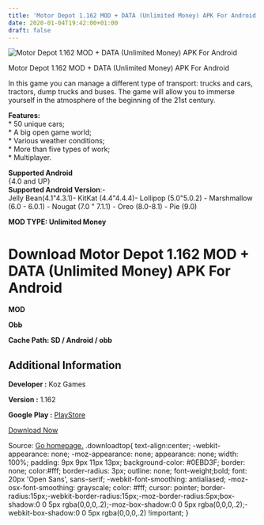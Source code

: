 ```yaml
---
title: 'Motor Depot 1.162 MOD + DATA (Unlimited Money) APK For Android'
date: 2020-01-04T19:42:00+01:00
draft: false
---
```


![Motor Depot 1.162 MOD + DATA (Unlimited Money) APK For Android](https://i2.wp.com/apkhome.net/wp-content/uploads/2020/01/Motor-Depot-1.162-MOD-DATA-Unlimited-Money.png "Motor Depot 1.162 MOD + DATA (Unlimited Money) APK For Android")

  

Motor Depot 1.162 MOD + DATA (Unlimited Money) APK For Android

In this game you can manage a different type of transport: trucks and cars, tractors, dump trucks and buses. The game will allow you to immerse yourself in the atmosphere of the beginning of the 21st century.

**Features:**  
\* 50 unique cars;  
\* A big open game world;  
\* Various weather conditions;  
\* More than five types of work;  
\* Multiplayer.

**Supported Android**  
{4.0 and UP}  
**Supported Android Version**:-  
Jelly Bean(4.1"4.3.1)- KitKat (4.4"4.4.4)- Lollipop (5.0"5.0.2) - Marshmallow (6.0 - 6.0.1) - Nougat (7.0 " 7.1.1) - Oreo (8.0-8.1) - Pie (9.0)

**MOD TYPE: Unlimited Money**

Download Motor Depot 1.162 MOD + DATA (Unlimited Money) APK For Android
=======================================================================

**MOD**

**Obb**

**Cache Path: SD / Android / obb**

Additional Information
----------------------

**Developer :** Koz Games

**Version :** 1.162

**Google Play :** [PlayStore](https://play.google.com/store/apps/details?id=com.kozgames.motordepot)

  

[Download Now](https://store4app.co/post/motor-depot-1-162-mod-data-unlimited-money-apk-for-android_1578163275)

  
Source: [Go homepage.](https://store4app.co/post/motor-depot-1-162-mod-data-unlimited-money-apk-for-android_1578163275) .downloadtop{ text-align:center; -webkit-appearance: none; -moz-appearance: none; appearance: none; width: 100%; padding: 9px 9px 11px 13px; background-color: #0EBD3F; border: none; color:#fff; border-radius: 3px; outline: none; font-weight;bold; font: 20px 'Open Sans', sans-serif; -webkit-font-smoothing: antialiased; -moz-osx-font-smoothing: grayscale; color: #fff; cursor: pointer; border-radius:15px;-webkit-border-radius:15px;-moz-border-radius:5px;box-shadow:0 0 5px rgba(0,0,0,.2);-moz-box-shadow:0 0 5px rgba(0,0,0,.2);-webkit-box-shadow:0 0 5px rgba(0,0,0,.2) !important; }